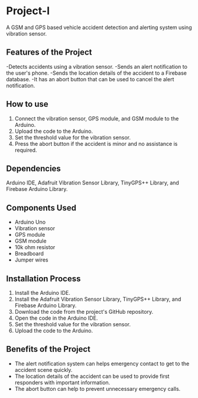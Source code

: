 # Project-I
A GSM and GPS based vehicle accident detection and alerting system using vibration sensor.

## Features of the Project
-Detects accidents using a vibration sensor.
-Sends an alert notification to the user's phone.
-Sends the location details of the accident to a Firebase database.
-It has an abort button that can be used to cancel the alert notification.

## How to use
1. Connect the vibration sensor, GPS module, and GSM module to the Arduino.
2. Upload the code to the Arduino.
3. Set the threshold value for the vibration sensor.
4. Press the abort button if the accident is minor and no assistance is required.

## Dependencies
 Arduino IDE, Adafruit Vibration Sensor Library, TinyGPS++ Library, and Firebase Arduino Library.

## Components Used
* Arduino Uno
* Vibration sensor
* GPS module
* GSM module
* 10k ohm resistor
* Breadboard
* Jumper wires

## Installation Process
1. Install the Arduino IDE.
2. Install the Adafruit Vibration Sensor Library, TinyGPS++ Library, and Firebase Arduino Library.
3. Download the code from the project's GitHub repository.
4. Open the code in the Arduino IDE.
5. Set the threshold value for the vibration sensor.
6. Upload the code to the Arduino.

## Benefits of the Project
* The alert notification system can helps emergency contact to get to the accident scene quickly.
* The location details of the accident can be used to provide first responders with important information.
* The abort button can help to prevent unnecessary emergency calls.
   
